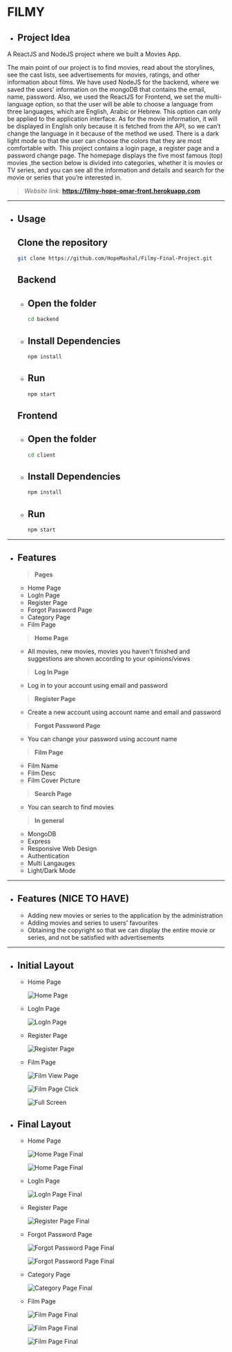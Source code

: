 # **FILMY**
- ## Project Idea
A ReactJS and NodeJS project where we built a Movies App.

The main point of our project is to find movies, read about the storylines, see the cast lists, see advertisements for movies, ratings, and other information about films. We have used NodeJS for the backend, where we saved the users' information on the mongoDB that contains the email, name, password. Also, we used the ReactJS for Frontend, we set the multi-language option, so that the user will be able to choose a language from three languages, which are English, Arabic or Hebrew. This option can only be applied to the application interface. As for the movie information, it will be displayed in English only because it is fetched from the API, so we can’t change the language in it because of the method we used. There is a dark light mode so that the user can choose the colors that they are most comfortable with. This project contains a login page, a register page and a password change page. The homepage displays the five most famous (top) movies ,the section below is divided into categories, whether it is movies or TV series, and you can see all the information and details and search for the movie or series that you’re interested in. 

> *Website link:*
**https://filmy-hope-omar-front.herokuapp.com** 

***

- ## Usage

  ## Clone the repository
    ```bash
    git clone https://github.com/HopeMashal/Filmy-Final-Project.git
    ```

  ## Backend
    - ## Open the folder
      ```bash
      cd backend
      ```

    - ## Install Dependencies
      ```bash
      npm install
      ```

    - ## Run
      ```bash
      npm start
      ```

  ## Frontend
    - ## Open the folder
      ```bash
      cd client
      ```

    - ## Install Dependencies
      ```bash
      npm install
      ```

    - ## Run
      ```bash
      npm start
      ```

***

- ## Features

  > **Pages**
    - Home Page
    - LogIn Page
    - Register Page
    - Forgot Password Page
    - Category Page
    - Film Page

  > **Home Page**
    - All movies, new movies, movies you haven't finished and suggestions are shown according to your opinions/views
  
  > **Log In Page**
    - Log in to your account using email and password

  >  **Register Page**
    - Create a new account using account name and email and password

  >  **Forgot Password Page**
    - You can change your password using account name

  > **Film Page**
    - Film Name
    - Film Desc
    - Film Cover Picture

  >  **Search Page**
    - You can search to find movies

  > **In general**
    - MongoDB
    - Express
    - Responsive Web Design 
    - Authentication
    - Multi Langauges
    - Light/Dark Mode

***

- ## Features (**NICE TO HAVE**)
  - Adding new movies or series to the application by the administration
  - Adding movies and series to users' favourites
  - Obtaining the copyright so that we can display the entire movie or series, and not be satisfied with advertisements

***

- ## Initial Layout
    - Home Page

      ![Home Page](https://github.com/HopeMashal/Filmy-Final-Project/blob/master/README-Pictures/homepage.PNG)

    - LogIn Page

      ![LogIn Page](https://github.com/HopeMashal/Filmy-Final-Project/blob/master/README-Pictures/login.PNG)

    - Register Page

      ![Register Page](https://github.com/HopeMashal/Filmy-Final-Project/blob/master/README-Pictures/signup.PNG)

    - Film Page

      ![Film View Page](https://github.com/HopeMashal/Filmy-Final-Project/blob/master/README-Pictures/filmviewpage.PNG)

      ![Film Page Click](https://github.com/HopeMashal/Filmy-Final-Project/blob/master/README-Pictures/filmpageclick.PNG)

      ![Full Screen](https://github.com/HopeMashal/Filmy-Final-Project/blob/master/README-Pictures/fullscreen.PNG)

- ## Final Layout
    - Home Page

      ![Home Page Final](https://github.com/HopeMashal/Filmy-Final-Project/blob/master/README-Pictures/homefinal.PNG)

      ![Home Page Final](https://github.com/HopeMashal/Filmy-Final-Project/blob/master/README-Pictures/home1final.PNG)

    - LogIn Page

      ![LogIn Page Final](https://github.com/HopeMashal/Filmy-Final-Project/blob/master/README-Pictures/loginfinal.PNG)

    - Register Page

      ![Register Page Final](https://github.com/HopeMashal/Filmy-Final-Project/blob/master/README-Pictures/registerfinal.PNG)

    - Forgot Password Page

      ![Forgot Password Page Final](https://github.com/HopeMashal/Filmy-Final-Project/blob/master/README-Pictures/passresetfinal.PNG)

      ![Forgot Password Page Final](https://github.com/HopeMashal/Filmy-Final-Project/blob/master/README-Pictures/passwordresetfinal.PNG)

    - Category Page

      ![Category Page Final](https://github.com/HopeMashal/Filmy-Final-Project/blob/master/README-Pictures/catagoryfinal.PNG)

    - Film Page

      ![Film Page Final](https://github.com/HopeMashal/Filmy-Final-Project/blob/master/README-Pictures/filmpagefinal.PNG)

      ![Film Page Final](https://github.com/HopeMashal/Filmy-Final-Project/blob/master/README-Pictures/filmpage1final.PNG)

      ![Film Page Final](https://github.com/HopeMashal/Filmy-Final-Project/blob/master/README-Pictures/filmpage2final.PNG)